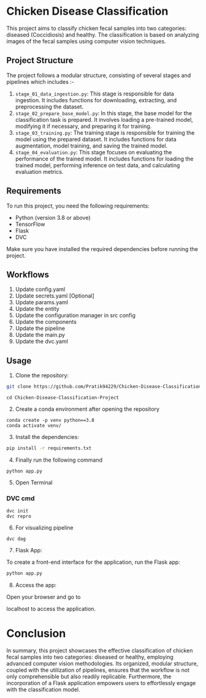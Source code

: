 # Chicken Disease Classification

This project aims to classify chicken fecal samples into two categories: diseased (Coccidiosis) and healthy. The classification is based on analyzing images of the fecal samples using computer vision techniques.


## Project Structure

The project follows a modular structure, consisting of several stages and pipelines which includes :-

1. `stage_01_data_ingestion.py`: This stage is responsible for data ingestion. It includes functions for downloading, extracting, and preprocessing the dataset.
2. `stage_02_prepare_base_model.py`: In this stage, the base model for the classification task is prepared. It involves loading a pre-trained model, modifying it if necessary, and preparing it for training.
3. `stage_03_training.py`: The training stage is responsible for training the model using the prepared dataset. It includes functions for data augmentation, model training, and saving the trained model.
4. `stage_04_evaluation.py`: This stage focuses on evaluating the performance of the trained model. It includes functions for loading the trained model, performing inference on test data, and calculating evaluation metrics.

## Requirements

To run this project, you need the following requirements:

- Python (version 3.8 or above)
- TensorFlow 
- Flask 
- DVC 

Make sure you have installed the required dependencies before running the project.

## Workflows

1. Update config.yaml
2. Update secrets.yaml [Optional]
3. Update params.yaml
4. Update the entity
5. Update the configuration manager in src config
6. Update the components
7. Update the pipeline
8. Update the main.py
9. Update the dvc.yaml


## Usage

1. Clone the repository:

```bash
git clone https://github.com/Pratik94229/Chicken-Disease-Classification-Project

```
```
cd Chicken-Disease-Classification-Project
```

2. Create a conda environment after opening the repository
```
conda create -p venv python==3.8 
conda activate venv/

```
3. Install the dependencies:

```bash
pip install -r requirements.txt
```


4. Finally run the following command

```
python app.py

```

5. Open Terminal

### DVC cmd
```
dvc init
dvc repro

```
6. For visualizing pipeline
```
dvc dag

```

7. Flask App:

To create a front-end interface for the application, run the Flask app:

```bash
python app.py
```

8. Access the app:

Open your browser and go to 

localhost to access the application.

# Conclusion
In summary, this project showcases the effective classification of chicken fecal samples into two categories: diseased or healthy, employing advanced computer vision methodologies. Its organized, modular structure, coupled with the utilization of pipelines, ensures that the workflow is not only comprehensible but also readily replicable. Furthermore, the incorporation of a Flask application empowers users to effortlessly engage with the classification model.
